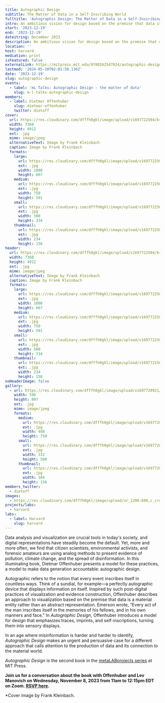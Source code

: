 ```yaml
---
title: Autographic Design
subtitle: The Matter of Data in a Self-Inscribing World
fulltitle: 'Autographic Design: The Matter of Data in a Self-Inscribing World'
intro: An ambitious vision for design based on the premise that data is material, not abstract.
start: '2023-12-19'
end: '2023-12-19'
datestring: December 2023
description: An ambitious vision for design based on the premise that data is material, not abstract.
location: ''
host: harvard
mediation: print
isFeatured: false
externalLink: https://mitpress.mit.edu/9780262547024/autographic-design/
lastmod: '2024-05-20T02:01:50.136Z'
date: '2023-12-19'
slug: autographic-design
events:
  - label: 'mL Talks: Autographic Design - the matter of data'
    slug: m-l-talks-autographic-design
members:
  - label: Dietmar Offenhuber
    slug: dietmar-offenhuber
    twitter: dietoff
cover:
  url: https://res.cloudinary.com/dfffh0gkl/image/upload/v1697722504/bruecke_c_Frank_Kleinbach_7bb8edef69.jpg
  width: 7360
  height: 4912
  ext: .jpg
  mime: image/jpeg
  alternativeText: Image by Frank Kleinbach
  caption: Image by Frank Kleinbach
  formats:
    large:
      url: https://res.cloudinary.com/dfffh0gkl/image/upload/v1697722506/large_bruecke_c_Frank_Kleinbach_7bb8edef69.jpg
      ext: .jpg
      width: 1000
      height: 667
    medium:
      url: https://res.cloudinary.com/dfffh0gkl/image/upload/v1697722506/medium_bruecke_c_Frank_Kleinbach_7bb8edef69.jpg
      ext: .jpg
      width: 750
      height: 501
    small:
      url: https://res.cloudinary.com/dfffh0gkl/image/upload/v1697722507/small_bruecke_c_Frank_Kleinbach_7bb8edef69.jpg
      ext: .jpg
      width: 500
      height: 334
    thumbnail:
      url: https://res.cloudinary.com/dfffh0gkl/image/upload/v1697722505/thumbnail_bruecke_c_Frank_Kleinbach_7bb8edef69.jpg
      ext: .jpg
      width: 234
      height: 156
header:
  url: https://res.cloudinary.com/dfffh0gkl/image/upload/v1697722504/bruecke_c_Frank_Kleinbach_7bb8edef69.jpg
  width: 7360
  height: 4912
  ext: .jpg
  mime: image/jpeg
  alternativeText: Image by Frank Kleinbach
  caption: Image by Frank Kleinbach
  formats:
    large:
      url: https://res.cloudinary.com/dfffh0gkl/image/upload/v1697722506/large_bruecke_c_Frank_Kleinbach_7bb8edef69.jpg
      ext: .jpg
      width: 1000
      height: 667
    medium:
      url: https://res.cloudinary.com/dfffh0gkl/image/upload/v1697722506/medium_bruecke_c_Frank_Kleinbach_7bb8edef69.jpg
      ext: .jpg
      width: 750
      height: 501
    small:
      url: https://res.cloudinary.com/dfffh0gkl/image/upload/v1697722507/small_bruecke_c_Frank_Kleinbach_7bb8edef69.jpg
      ext: .jpg
      width: 500
      height: 334
    thumbnail:
      url: https://res.cloudinary.com/dfffh0gkl/image/upload/v1697722505/thumbnail_bruecke_c_Frank_Kleinbach_7bb8edef69.jpg
      ext: .jpg
      width: 234
      height: 156
noHeaderImage: false
gallery:
  - url: https://res.cloudinary.com/dfffh0gkl/image/upload/v1697720921/Autographic_Design_book_cover_6625af6b65.jpg
    width: 596
    height: 897
    ext: .jpg
    mime: image/jpeg
    formats:
      medium:
        url: https://res.cloudinary.com/dfffh0gkl/image/upload/v1697720922/medium_Autographic_Design_book_cover_6625af6b65.jpg
        ext: .jpg
        width: 498
        height: 750
      small:
        url: https://res.cloudinary.com/dfffh0gkl/image/upload/v1697720923/small_Autographic_Design_book_cover_6625af6b65.jpg
        ext: .jpg
        width: 332
        height: 500
      thumbnail:
        url: https://res.cloudinary.com/dfffh0gkl/image/upload/v1697720922/thumbnail_Autographic_Design_book_cover_6625af6b65.jpg
        ext: .jpg
        width: 104
        height: 156
members_twitter:
  - dietoff
images:
  - https://res.cloudinary.com/dfffh0gkl/image/upload/ar_1200:600,c_crop/c_limit,h_1200,w_600/v1697722504/bruecke_c_Frank_Kleinbach_7bb8edef69.jpg
projects/labs:
  - harvard
labs:
  - label: Harvard
    slug: harvard
---
```

Data analysis and visualization are crucial tools in today's society, and digital representations have steadily become the default. Yet, more and more often, we find that citizen scientists, environmental activists, and forensic amateurs are using analog methods to present evidence of pollution, climate change, and the spread of disinformation. In this illuminating book, Dietmar Offenhuber presents a model for these practices, a model to make data generation accountable: autographic design.

Autographic refers to the notion that every event inscribes itself in countless ways. Think of a sundial, for example—a perfectly autographic device that displays information on itself. Inspired by such post-digital practices of visualization and evidence construction, Offenhuber describes an approach to visualization based on the premise that data is a material entity rather than an abstract representation. Emerson wrote, “Every act of the man inscribes itself in the memories of his fellows, and in his own manners and face.” In *Autographic Design*, Offenhuber introduces a model for design that emphasizes traces, imprints, and self-inscriptions, turning them into sensory displays.

In an age where misinformation is harder and harder to identify, *Autographic Design* makes an urgent and persuasive case for a different approach that calls attention to the production of data and its connection to the material world.

*Autographic Design* is the second book in the [metaLABprojects series](https://mitpress.mit.edu/books/series/metalabprojects) at MIT Press.

**Join us for a conversation about the book with Offenhuber and Lev Manovich on Wednesday, November 8, 2023 from 11am to 12:15pm EDT on Zoom. [RSVP here](https://harvard.zoom.us/webinar/register/WN_Za4KyUxBQNCaAn3sN_D82Q#/registration).**

*Cover image by Frank Kleinbach.